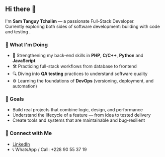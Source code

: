 ## Hi there 👋

I'm **Sam Tanguy Tchalim** — a passionate Full-Stack Developer.  
Currently exploring both sides of software development: building with code and testing .

### 🚀 What I'm Doing
- 🧠 Strengthening my back-end skills in **PHP**, **C/C++**, **Python** and **JavaScript**
- 🛠️ Practicing full-stack workflows from database to frontend
- 🔍 Diving into **QA testing** practices to understand software quality
- ⚙️ Learning the foundations of **DevOps** (versioning, deployment, and automation)

### 🎯 Goals
- Build real projects that combine logic, design, and performance
- Understand the lifecycle of a feature — from idea to tested delivery
- Create tools and systems that are maintainable and bug-resilient

### 🤝 Connect with Me
- [LinkedIn](https://www.linkedin.com/in/sam-tanguy-tchalim-93857927a/)
- 📞 WhatsApp / Call: +228 90 55 37 19  

<!--
**kirinryu-dev/kirinryu-dev** is a ✨ special ✨ .
-->
